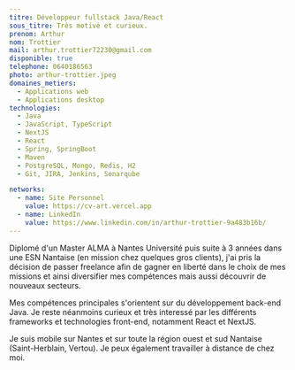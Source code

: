 ```yaml
---
titre: Développeur fullstack Java/React
sous_titre: Très motivé et curieux.
prenom: Arthur
nom: Trottier
mail: arthur.trottier72230@gmail.com
disponible: true
telephone: 0640186563
photo: arthur-trottier.jpeg
domaines_metiers:
  - Applications web
  - Applications desktop
technologies:
  - Java
  - JavaScript, TypeScript
  - NextJS
  - React
  - Spring, SpringBoot
  - Maven
  - PostgreSQL, Mongo, Redis, H2
  - Git, JIRA, Jenkins, Sonarqube

networks:
  - name: Site Personnel
    value: https://cv-art.vercel.app
  - name: LinkedIn
    value: https://www.linkedin.com/in/arthur-trottier-9a483b16b/
---
```


Diplomé d'un Master ALMA à Nantes Université puis suite à 3 années dans une ESN Nantaise (en mission chez quelques gros clients), j'ai pris la décision de passer freelance afin de gagner en liberté dans le choix de mes missions et ainsi diversifier mes compétences mais aussi découvrir de nouveaux secteurs.

Mes compétences principales s'orientent sur du développement back-end Java. Je reste néanmoins curieux et très interessé par les différents frameworks et technologies front-end, notamment React et NextJS.

Je suis mobile sur Nantes et sur toute la région ouest et sud Nantaise (Saint-Herblain, Vertou). Je peux également travailler à distance de chez moi.
